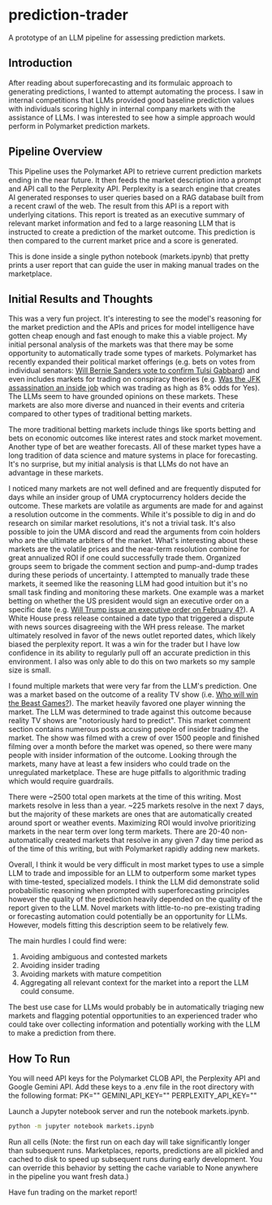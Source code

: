 # prediction-trader
A prototype of an LLM pipeline for assessing prediction markets.

## Introduction
After reading about superforecasting and its formulaic approach to generating predictions, I wanted to attempt 
automating the process. I saw in internal competitions that LLMs provided good baseline prediction values with 
individuals scoring highly in internal company markets with the assistance of LLMs. I was interested to see how 
a simple approach would perform in Polymarket prediction markets.

## Pipeline Overview
This Pipeline uses the Polymarket API to retrieve current prediction markets ending in the near future. It then 
feeds the market description into a prompt and API call to the Perplexity API. Perplexity is a search engine 
that creates AI generated responses to user queries based on a RAG database built from a recent crawl of the web. 
The result from this API is a report with underlying citations. This report is treated as an executive summary 
of relevant market information and fed to a large reasoning LLM that is instructed to create a prediction of 
the market outcome. This prediction is then compared to the current market price and a score is generated.

This is done inside a single python notebook (markets.ipynb) that pretty prints a user report that can guide 
the user in making manual trades on the marketplace.

## Initial Results and Thoughts
This was a very fun project. It's interesting to see the model's reasoning for the market prediction and the 
APIs and prices for model intelligence have gotten cheap enough and fast enough to make this a viable project. 
My initial personal analysis of the markets was that there may be some opportunity to automatically trade some 
types of markets. Polymarket has recently expanded their political market offerings (e.g. bets on votes from 
individual senators: [Will Bernie Sanders vote to confirm Tulsi Gabbard](https://polymarket.com/event/which-senators-will-vote-to-confirm-tulsi-gabbard))
and even includes markets for trading on conspiracy theories (e.g. [Was the JFK assassination an inside job](https://polymarket.com/event/was-jfk-assassination-an-inside-job-march-31?tid=1742326836894)
which was trading as high as 8% odds for Yes). The LLMs seem to have grounded opinions on these markets.
These markets are also more diverse and nuanced in their events and criteria compared to other types of
traditional betting markets.

The more traditional betting markets include things like sports betting and bets on economic outcomes like 
interest rates and stock market movement. Another type of bet are weather forecasts. All of these market types 
have a long tradition of data science and mature systems in place for forecasting. It's no surprise, but my
initial analysis is that LLMs do not have an advantage in these markets.

I noticed many markets are not well defined and are frequently disputed for days while an insider group of UMA 
cryptocurrency holders decide the outcome. These markets are volatile as arguments are made for and against a 
resolution outcome in the comments. While it's possible to dig in and do research on similar market 
resolutions, it's not a trivial task. It's also possible to join the UMA discord and read the arguments from 
coin holders who are the ultimate arbiters of the market. What's interesting about these markets are the 
volatile prices and the near-term resolution combine for great annualized ROI if one could successfully trade 
them. Organized groups seem to brigade the comment section and pump-and-dump trades during these periods of 
uncertainty. I attempted to manually trade these markets, it seemed like the reasoning LLM had good intuition 
but it's no small task finding and monitoring these markets. One example was a market betting on whether the US 
president would sign an executive order on a specific date (e.g. [Will Trump issue an executive order on February 4?](https://polymarket.com/event/will-trump-issue-an-executive-order-on-february-4/will-trump-issue-an-executive-order-on-february-4)).
A White House press release contained a date typo that triggered a dispute with news 
sources disagreeing with the WH press release. The market ultimately resolved in favor of the news outlet 
reported dates, which likely biased the perplexity report. It was a win for the trader but I have low
confidence in its ability to regularly pull off an accurate prediction in this environment. I also was only
able to do this on two markets so my sample size is small.

I found multiple markets that were very far from the LLM's prediction. One was a market based on the outcome
of a reality TV show (i.e. [Who will win the Beast Games?](https://polymarket.com/event/who-will-win-the-beast-games?tid=1742327690961)).
The market heavily favored one player winning the market. The LLM was determined to
trade against this outcome because reality TV shows are "notoriously hard to predict". This market comment
section contains numerous posts accusing people of insider trading the market. The show was filmed with
a crew of over 1500 people and finished filming over a month before the market was opened, so there were
many people with insider information of the outcome. Looking through the markets, many have at least a few
insiders who could trade on the unregulated marketplace. These are huge pitfalls to algorithmic trading which
would require guardrails.

There were ~2500 total open markets at the time of this writing. Most markets resolve in less than a year.
~225 markets resolve in the next 7 days, but the majority of these markets are ones that are automatically 
created around sport or weather events. Maximizing ROI would involve prioritizing markets in the near term over
long term markets. There are 20-40 non-automatically created markets that resolve in any given 7 day time
period as of the time of this writing, but with Polymarket rapidly adding new markets.

Overall, I think it would be very difficult in most market types to use a simple LLM to trade and impossible
for an LLM to outperform some market types with time-tested, specialized models. I think the LLM did
demonstrate solid probabilistic reasoning when prompted with superforecasting principles however the quality
of the prediction heavily depended on the quality of the report given to the LLM. Novel markets with
little-to-no pre-existing trading or forecasting automation could potentially be an opportunity for LLMs.
However, models fitting this description seem to be relatively few.

The main hurdles I could find were:
 1) Avoiding ambiguous and contested markets
 2) Avoiding insider trading
 3) Avoiding markets with mature competition
 4) Aggregating all relevant context for the market into a report the LLM could consume.
 
The best use case for LLMs would probably be in automatically triaging new markets and flagging potential 
opportunities to an experienced trader who could take over collecting information and potentially working with 
the LLM to make a prediction from there.

## How To Run
You will need API keys for the Polymarket CLOB API, the Perplexity API and Google Gemini API. Add these keys 
to a .env file in the root directory with the following format:
PK=""
GEMINI_API_KEY=""
PERPLEXITY_API_KEY=""

Launch a Jupyter notebook server and run the notebook markets.ipynb.
```bash
python -m jupyter notebook markets.ipynb 
```

Run all cells (Note: the first run on each day will take significantly longer than subsequent runs. 
Marketplaces, reports, predictions are all pickled and cached to disk to speed up subsequent runs during early 
development. You can override this behavior by setting the cache variable to None anywhere in the pipeline you 
want fresh data.)

Have fun trading on the market report!